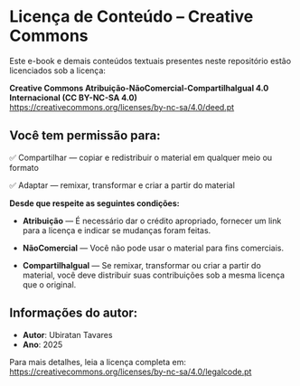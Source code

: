 # Licença de Conteúdo – Creative Commons

Este e-book e demais conteúdos textuais presentes neste repositório estão licenciados sob a licença:

**Creative Commons Atribuição-NãoComercial-CompartilhaIgual 4.0 Internacional (CC BY-NC-SA 4.0)**  
https://creativecommons.org/licenses/by-nc-sa/4.0/deed.pt

## Você tem permissão para:

✅ Compartilhar — copiar e redistribuir o material em qualquer meio ou formato  

✅ Adaptar — remixar, transformar e criar a partir do material  

**Desde que respeite as seguintes condições:**

- **Atribuição** — É necessário dar o crédito apropriado, fornecer um link para a licença e indicar se mudanças foram feitas.

- **NãoComercial** — Você não pode usar o material para fins comerciais.

- **CompartilhaIgual** — Se remixar, transformar ou criar a partir do material, você deve distribuir suas contribuições sob a mesma licença que o original.

## Informações do autor:

- **Autor**: Ubiratan Tavares  
- **Ano**: 2025  

Para mais detalhes, leia a licença completa em:  
https://creativecommons.org/licenses/by-nc-sa/4.0/legalcode.pt
